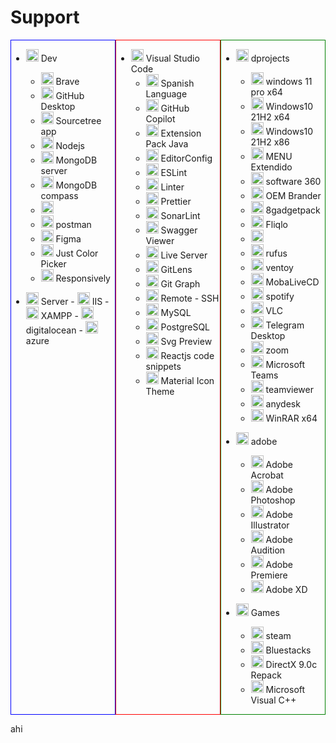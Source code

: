 # **Support**

<div style=" display:flex">

<div style=" flex:1; border: 1px solid blue" >

- <a href="?"><img height="20" src="https://cdn.jim-nielsen.com/macos/512/apple-developer-2020-07-01.png" /></a> Dev

  - <a href="https://brave.com/es/"><img height="20" src="https://www.ecured.cu/images/9/97/Bravebrowser.png" /></a> Brave
  - <a href="https://desktop.github.com/"><img height="20" src="https://desktop.github.com/images/desktop-icon.svg" /></a> GitHub Desktop
  - <a href="https://www.sourcetreeapp.com/"><img height="20" src="https://s3.amazonaws.com/s3.roaringapps.com/assets/icons/1561277508424-Source%20Tree.png" /></a> Sourcetree app
  - <a href="https://nodejs.org/en/download/"><img height="20" src="https://midu.dev/images/tags/node.png" /></a> Nodejs
  - <a href="https://www.mongodb.com/try/download/community"><img height="20" src="https://icons-for-free.com/download-icon-mongodb+original-1324760553088442944_512.png" /></a> MongoDB server
  - <a href="https://www.mongodb.com/try/download/compass"><img height="20" src="https://icons-for-free.com/download-icon-mongodb+original-1324760553088442944_512.png" /></a> MongoDB compass
  - <a href="https://insomnia.rest/download"><img height="20" src="https://insomnia.rest/images/insomnia-logo.svg" /></a>
  - <a href="https://www.postman.com/downloads/"><img height="20" src="https://iconape.com/wp-content/png_logo_vector/postman.png" /></a> postman
  - <a href="https://www.figma.com/downloads/"><img height="20" src="https://cdn.sanity.io/images/599r6htc/localized/46a76c802176eb17b04e12108de7e7e0f3736dc6-1024x1024.png?w=670&h=670&q=75&fit=max&auto=format" /></a> Figma
  - <a href="https://annystudio.com/software/colorpicker/#download"><img height="20" src="https://static.techspot.com/images2/downloads/topdownload/2016/03/colorpicker.png" /></a> Just Color Picker
  - <a href="https://responsively.app"><img height="20" src="https://responsively.app/assets/img/logo.svg" /></a> Responsively

- <a href="?"><img height="20" src="https://logodix.com/logo/1024432.gif" /></a> Server - <a href="https://www.apachefriends.org/es/index.html"><img height="20" src="https://encrypted-tbn0.gstatic.com/images?q=tbn:ANd9GcSCPJ8rOPRAduPnUrND4rgIYug_GFkc4a7uCdJbqJiwtn_UxwNmqBJKhTLYB_g6BaQN-Xo&usqp=CAU" /></a> IIS - <a href="https://www.apachefriends.org/es/index.html"><img height="20" src="https://www.apachefriends.org/images/xampp-logo-ac950edf.svg" /></a> XAMPP - <a href="https://www.digitalocean.com/"><img height="20" src="https://cdn.worldvectorlogo.com/logos/digitalocean.svg" /></a> digitalocean - <a href="https://azure.microsoft.com/es-es/"><img height="20" src="https://www.imagar.com/wp-content/uploads/2018/06/azure.png" /></a> azure
</div>
<div style=" flex:1; border: 1px solid red; ">

- <a href="https://code.visualstudio.com/"><img height="20" src="https://sparkcdneus2.azureedge.net/sparkimageassets/XP9KHM4BK9FZ7Q-63e59db4-cf83-46b7-9365-0c37221b94de" /></a> Visual Studio Code
  - <img height="20" src="https://ms-ceintl.gallerycdn.vsassets.io/extensions/ms-ceintl/vscode-language-pack-es/1.70.8030927/1659519015836/Microsoft.VisualStudio.Services.Icons.Default" /> Spanish Language
  - <img height="20" src="https://github.gallerycdn.vsassets.io/extensions/github/copilot/1.38.6394/1659530148827/Microsoft.VisualStudio.Services.Icons.Default" /> GitHub Copilot
  - <img height="20" src="https://redhat.gallerycdn.vsassets.io/extensions/redhat/java/1.10.2022080505/1659690497942/Microsoft.VisualStudio.Services.Icons.Default" /> Extension Pack Java
  - <img height="20" src="https://editorconfig.gallerycdn.vsassets.io/extensions/editorconfig/editorconfig/0.16.4/1607315835386/Microsoft.VisualStudio.Services.Icons.Default" /> EditorConfig
  - <img height="20" src="https://dbaeumer.gallerycdn.vsassets.io/extensions/dbaeumer/vscode-eslint/2.2.6/1657015175302/Microsoft.VisualStudio.Services.Icons.Default" /> ESLint
  - <img height="20" src="https://fnando.gallerycdn.vsassets.io/extensions/fnando/linter/0.0.13/1659592791694/Microsoft.VisualStudio.Services.Icons.Default" /> Linter
  - <img height="20" src="https://esbenp.gallerycdn.vsassets.io/extensions/esbenp/prettier-vscode/9.5.0/1648513363698/Microsoft.VisualStudio.Services.Icons.Default" /> Prettier
  - <img height="20" src="https://sonarsource.gallerycdn.vsassets.io/extensions/sonarsource/sonarlint-vscode/3.8.0/1659953160607/Microsoft.VisualStudio.Services.Icons.Default" /> SonarLint
  - <img height="20" src="https://arjun.gallerycdn.vsassets.io/extensions/arjun/swagger-viewer/3.1.2/1625471195598/Microsoft.VisualStudio.Services.Icons.Default" /> Swagger Viewer
  - <img height="20" src="https://ritwickdey.gallerycdn.vsassets.io/extensions/ritwickdey/liveserver/5.7.5/1646738284779/Microsoft.VisualStudio.Services.Icons.Default" /> Live Server
  - <img height="20" src="https://eamodio.gallerycdn.vsassets.io/extensions/eamodio/gitlens/12.1.2/1657684924460/Microsoft.VisualStudio.Services.Icons.Default" /> GitLens
  - <img height="20" src="https://mhutchie.gallerycdn.vsassets.io/extensions/mhutchie/git-graph/1.30.0/1617594001998/Microsoft.VisualStudio.Services.Icons.Default" /> Git Graph
  - <img height="20" src="https://ms-vscode-remote.gallerycdn.vsassets.io/extensions/ms-vscode-remote/remote-ssh/0.85.2022071315/1657724788035/Microsoft.VisualStudio.Services.Icons.Default" /> Remote - SSH
  - <img height="20" src="https://cweijan.gallerycdn.vsassets.io/extensions/cweijan/vscode-mysql-client2/5.6.9/1659970180676/Microsoft.VisualStudio.Services.Icons.Default" /> MySQL
  - <img height="20" src="https://ms-ossdata.gallerycdn.vsassets.io/extensions/ms-ossdata/vscode-postgresql/0.3.0/1586995425912/Microsoft.VisualStudio.Services.Icons.Default" /> PostgreSQL
  - <img height="20" src="https://simonsiefke.gallerycdn.vsassets.io/extensions/simonsiefke/svg-preview/2.8.3/1581688879196/Microsoft.VisualStudio.Services.Icons.Default" /> Svg Preview
  - <img height="20" src="https://xabikos.gallerycdn.vsassets.io/extensions/xabikos/reactsnippets/2.4.0/1572385230369/Microsoft.VisualStudio.Services.Icons.Default" /> Reactjs code snippets
  - <img height="20" src="https://pkief.gallerycdn.vsassets.io/extensions/pkief/material-icon-theme/4.19.0/1656747111930/Microsoft.VisualStudio.Services.Icons.Default" /> Material Icon Theme

</div>

<div style=" flex:1; border: 1px solid green; ">

- <a href="https://www.dprojects.org/minios"><img height="20" src="https://files.softicons.com/download/folder-icons/mac-os-black-folder-icons-by-demcha/png/256x256/Iso.png" /></a> dprojects

  - <a href="https://www.mediafire.com/file/vytxgu6qg9r5a44/MiniOS11_PRO_v2022.01.3_-_www.dprojects.org.rar/file"><img height="20" src="https://www.unixmen.com/wp-content/uploads/2013/12/iso.png" /></a> windows 11 pro x64
  - <a href="https://www.mediafire.com/file/ny5tifybn3x6esv/6ec7c4079516353c7ef7d356a6fc7816.rar/file"><img height="20" src="https://www.unixmen.com/wp-content/uploads/2013/12/iso.png" /></a> Windows10 21H2 x64
  - <a href="https://www.mediafire.com/file/q1a1ytwbbfow7m9/ff628fbb3a0f973c737d323154a3e84a.rar/file"><img height="20" src="https://www.unixmen.com/wp-content/uploads/2013/12/iso.png" /></a> Windows10 21H2 x86
  - <a href="https://www.mediafire.com/file/7fx7z9edtksuuq6/MENU_Extendido_v6.4_-_www.dprojects.org.rar/file
    "><img height="20" src="https://www.drunkgaming.net/uploads/monthly_2021_04/unnamed.jpg.ce70f575ed097bb0d35f9fe2ebadd606.jpg" /></a> MENU Extendido
  - <a href="https://dl.360safe.com/drvmgr/gwwk__360DrvMgrInstaller_net.exe"><img height="20" src="https://encrypted-tbn0.gstatic.com/images?q=tbn:ANd9GcTu-CfJWAoaAMwtJVtA-78Ivy0oFh2L2_aa1Bg78yQot8YaKyYqj9F5vr2LKh92D2AW7WU&usqp=CAU" /></a> software 360
  - <a href="https://mega.nz/file/LgZ3XBIY#h1ICk9r-qlVDSBblMwRWpRk48l5FHRTOOCRX_ZPAyv4"><img height="20" src="https://stormpoopersmith.com/wp-content/uploads/2012/01/AppLogo-150x150.png" /></a> OEM Brander
  - <a href="https://8gadgetpack.net/"><img height="20" src="https://www.softexia.com/wp-content/uploads/2016/01/8GadgetPack.png" /></a> 8gadgetpack
  - <a href="https://fliqlo.com/screensaver/"><img height="20" src="https://progsoft.net/images/fliqlo-icon-d4ede465ec80850024cba534489a876493a84b65.png" /></a> Fliqlo
  - <a href="https://mega.nz/file/q05hwSTJ#LJ2LwQfeZc6kJbl-LJfPHRZEN_7P2wTPDogI79cXZJo"><img height="20" src="https://s3.amazonaws.com/cf-nitroengassets-prod/images/sites/gonitro/brand-assets/nitro-logo-dark.png" /></a>
  - <a href="https://rufus.ie/es/"><img height="20" src="https://rufus.ie/pics/rufus-128.png" /></a> rufus
  - <a href="https://github.com/ventoy/Ventoy/releases"><img height="20" src="https://play-lh.googleusercontent.com/hA0jHi9k-JFzQlZg1e1jbN2Wkwn6MifHBgQ2X5UrUOA3jh3-Z4koNQeEkxiGWVq8hw" /></a> ventoy
  - <a href="https://www.mobatek.net/labs.html"><img height="20" src="https://www.mobatek.net/img/mobalivecd_logo.png" /></a> MobaLiveCD
  - <a href="https://www.spotify.com/bo/download/windows/"><img height="20" src="https://play-lh.googleusercontent.com/UrY7BAZ-XfXGpfkeWg0zCCeo-7ras4DCoRalC_WXXWTK9q5b0Iw7B0YQMsVxZaNB7DM" /></a> spotify

  * <a href="https://www.videolan.org/vlc/download-windows.html"><img height="20" src="https://images.videolan.org/images/icons-VLC/vlc.mini.svg" /></a> VLC
  * <a href="https://desktop.telegram.org/"><img height="20" src="https://osx.telegram.org/updates/site/logo.png" /></a> Telegram Desktop
  * <a href="https://zoom.us/download"><img height="20" src="https://494a5e5593.clvaw-cdnwnd.com/ac16b50416d3113179a013b21f1a5902/200001197-35a0635a08/zoom.png?ph=494a5e5593" /></a> zoom
  * <a href="https://www.microsoft.com/en-ww/microsoft-teams/download-app#desktopAppDownloadregion"><img height="20" src="https://lpsingenieria.com/wp-content/uploads/2020/10/Microsoft-Teams-Icon.png" /></a> Microsoft Teams
  * <a href="https://www.teamviewer.com/es-mx/descarga/windows/?utm_source=google&utm_medium=cpc&utm_campaign=latam%7Cb%7Cpr%7C19%7Coct%7CBrand-Download-Exact%7Cfree%7Ct0%7C0%7Cdl%7Cg&utm_content=Exact_Brand&utm_term=teamviewer%20instalar"><img height="20" src="https://cdn.icon-icons.com/icons2/159/PNG/256/teamviewer_22483.png" /></a> teamviewer
  * <a href="https://anydesk.com/es/downloads/windows"><img height="20" src="https://images-na.ssl-images-amazon.com/images/I/11EHDN++anL.png" /></a> anydesk

  - <a href="https://www.winrar.es/descargas/103/descargar-winrar-para-windows-x64-en-espanol"><img height="20" src="https://img.utdstc.com/icon/487/824/4878246f6401efb0b316f39a0a42548e51010cda94db8cf5f71347cbb3dbfc89:200" /></a> WinRAR x64

- <a href="?"><img height="20" src="https://files.softicons.com/download/folder-icons/mac-os-black-folder-icons-by-demcha/png/256x256/Iso.png" /></a> adobe
  - <a href="https://androforever.com/adobe-acrobat-pro-dc/"><img height="20" src="https://play-lh.googleusercontent.com/Km56shk2gkIGegFGjgx552P1ZUTsw7avbXnN9-qPzreUw3HO-mbQ5g7okH-zF9orEA" /></a> Adobe Acrobat
  - <a href="https://androforever.com/adobe-photoshop-cc-2022/"><img height="20" src="https://upload.wikimedia.org/wikipedia/commons/2/20/Photoshop_CC_icon.png" /></a> Adobe Photoshop
  - <a href="https://androforever.com/adobe-illustrator-cc-2022/"><img height="20" src="https://upload.wikimedia.org/wikipedia/commons/thumb/6/66/Illustrator_CC_icon.png/492px-Illustrator_CC_icon.png" /></a> Adobe Illustrator
  - <a href="https://androforever.com/adobe-audition-cc-2022/"><img height="20" src="https://upload.wikimedia.org/wikipedia/commons/thumb/1/19/Adobe_Audition_CC_icon.svg/1050px-Adobe_Audition_CC_icon.svg.png" /></a> Adobe Audition
  - <a href="https://androforever.com/adobe-premiere-pro-cc-2022/"><img height="20" src="https://seeklogo.com/images/A/adobe-premiere-cc-logo-2B72AFF7E6-seeklogo.com.png" /></a> Adobe Premiere
  - <a href="https://androforever.com/adobe-xd-full/"><img height="20" src="https://itlh.in/images/logos/xd.svg" /></a> Adobe XD
- <a href="?"><img height="20" src="https://files.softicons.com/download/folder-icons/mac-os-black-folder-icons-by-demcha/png/256x256/Iso.png" /></a> Games
  - <a href="https://store.steampowered.com/about/"><img height="20" src="https://play-lh.googleusercontent.com/52_DMY5417awaEgJf3_9mWgEuO2t1JfkGab8kM-LD6l5u6cGm_1-GsoQ_IyWFHdbkA" /></a> steam
  - <a href="https://www.bluestacks.com/bluestacks-5.html"><img height="20" src="https://www.webnovedad.com/storage/2022/01/descarga-bluestacks.png" /></a> Bluestacks
  - <a href="https://www.mediafire.com/file/oi9s707rz2tjv4n/DirectX_9.0c_Repack_-_www.dprojects.org.rar/file"><img height="20" src="https://offlinefreewarefiles.com/wp-content/uploads/2019/02/Directx.png" /></a> DirectX 9.0c Repack
  - <a href="https://www.mediafire.com/file/vfqpnwyisjt5o9p/Microsoft_Visual_C%252B%252B_Pack_v6.0_Repack_-_www.dprojects.org.rar/file"><img height="20" src="https://upload.wikimedia.org/wikipedia/commons/thumb/5/59/Visual_Studio_Icon_2019.svg/250px-Visual_Studio_Icon_2019.svg.png" /></a> Microsoft Visual C++
  </div>

</div>

<!-- https://camaras-espia.com.mx/blog/noticias/aplicaciones-espia-para-android/ -->

ahi
